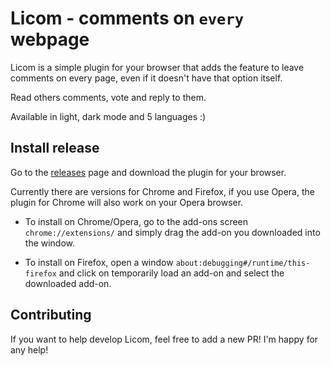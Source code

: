 # Licom - comments on `every` webpage

Licom is a simple plugin for your browser that adds the feature to leave comments on every page, even if it doesn't have that option itself.

Read others comments, vote and reply to them.

Available in light, dark mode and 5 languages :)

## Install release

Go to the [releases](https://github.com/skorotkiewicz/Licom/releases) page and download the plugin for your browser.

Currently there are versions for Chrome and Firefox, if you use Opera, the plugin for Chrome will also work on your Opera browser.

- To install on Chrome/Opera, go to the add-ons screen `chrome://extensions/` and simply drag the add-on you downloaded into the window.

- To install on Firefox, open a window `about:debugging#/runtime/this-firefox` and click on temporarily load an add-on and select the downloaded add-on.

## Contributing

If you want to help develop Licom, feel free to add a new PR! I'm happy for any help!
